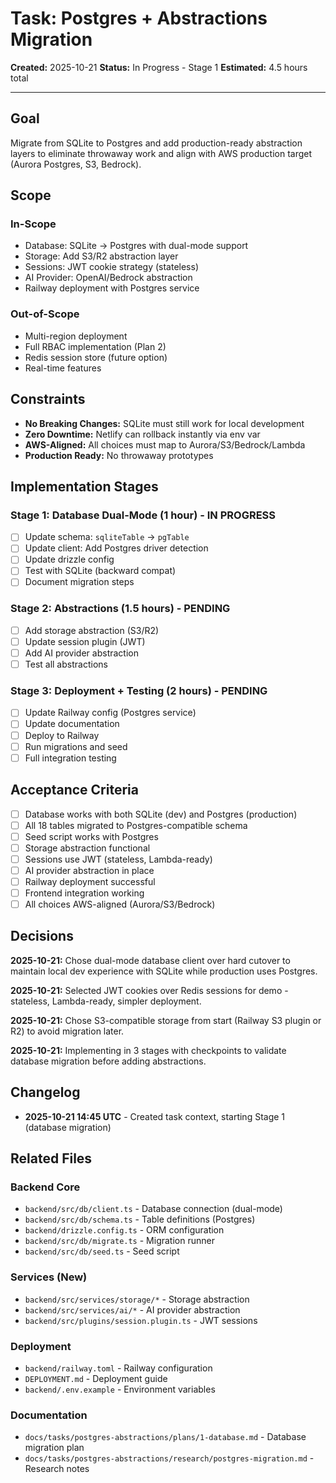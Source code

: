 # Task: Postgres + Abstractions Migration

**Created:** 2025-10-21
**Status:** In Progress - Stage 1
**Estimated:** 4.5 hours total

---

## Goal

Migrate from SQLite to Postgres and add production-ready abstraction layers to eliminate throwaway work and align with AWS production target (Aurora Postgres, S3, Bedrock).

## Scope

### In-Scope
- Database: SQLite → Postgres with dual-mode support
- Storage: Add S3/R2 abstraction layer
- Sessions: JWT cookie strategy (stateless)
- AI Provider: OpenAI/Bedrock abstraction
- Railway deployment with Postgres service

### Out-of-Scope
- Multi-region deployment
- Full RBAC implementation (Plan 2)
- Redis session store (future option)
- Real-time features

## Constraints

- **No Breaking Changes:** SQLite must still work for local development
- **Zero Downtime:** Netlify can rollback instantly via env var
- **AWS-Aligned:** All choices must map to Aurora/S3/Bedrock/Lambda
- **Production Ready:** No throwaway prototypes

## Implementation Stages

### Stage 1: Database Dual-Mode (1 hour) - IN PROGRESS
- [ ] Update schema: `sqliteTable` → `pgTable`
- [ ] Update client: Add Postgres driver detection
- [ ] Update drizzle config
- [ ] Test with SQLite (backward compat)
- [ ] Document migration steps

### Stage 2: Abstractions (1.5 hours) - PENDING
- [ ] Add storage abstraction (S3/R2)
- [ ] Update session plugin (JWT)
- [ ] Add AI provider abstraction
- [ ] Test all abstractions

### Stage 3: Deployment + Testing (2 hours) - PENDING
- [ ] Update Railway config (Postgres service)
- [ ] Update documentation
- [ ] Deploy to Railway
- [ ] Run migrations and seed
- [ ] Full integration testing

## Acceptance Criteria

- [ ] Database works with both SQLite (dev) and Postgres (production)
- [ ] All 18 tables migrated to Postgres-compatible schema
- [ ] Seed script works with Postgres
- [ ] Storage abstraction functional
- [ ] Sessions use JWT (stateless, Lambda-ready)
- [ ] AI provider abstraction in place
- [ ] Railway deployment successful
- [ ] Frontend integration working
- [ ] All choices AWS-aligned (Aurora/S3/Bedrock)

## Decisions

**2025-10-21:** Chose dual-mode database client over hard cutover to maintain local dev experience with SQLite while production uses Postgres.

**2025-10-21:** Selected JWT cookies over Redis sessions for demo - stateless, Lambda-ready, simpler deployment.

**2025-10-21:** Chose S3-compatible storage from start (Railway S3 plugin or R2) to avoid migration later.

**2025-10-21:** Implementing in 3 stages with checkpoints to validate database migration before adding abstractions.

## Changelog

- **2025-10-21 14:45 UTC** - Created task context, starting Stage 1 (database migration)

## Related Files

### Backend Core
- `backend/src/db/client.ts` - Database connection (dual-mode)
- `backend/src/db/schema.ts` - Table definitions (Postgres)
- `backend/drizzle.config.ts` - ORM configuration
- `backend/src/db/migrate.ts` - Migration runner
- `backend/src/db/seed.ts` - Seed script

### Services (New)
- `backend/src/services/storage/*` - Storage abstraction
- `backend/src/services/ai/*` - AI provider abstraction
- `backend/src/plugins/session.plugin.ts` - JWT sessions

### Deployment
- `backend/railway.toml` - Railway configuration
- `DEPLOYMENT.md` - Deployment guide
- `backend/.env.example` - Environment variables

### Documentation
- `docs/tasks/postgres-abstractions/plans/1-database.md` - Database migration plan
- `docs/tasks/postgres-abstractions/research/postgres-migration.md` - Research notes

